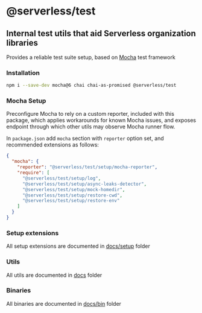 # @serverless/test

## Internal test utils that aid Serverless organization libraries

Provides a reliable test suite setup, based on [Mocha](https://mochajs.org/) test framework

### Installation

```bash
npm i --save-dev mocha@6 chai chai-as-promised @serverless/test
```

### Mocha Setup

Preconfigure Mocha to rely on a custom reporter, included with this package, which applies workarounds for known Mocha issues, and exposes endpoint through which other utils may observe Mocha runner flow.

In `package.json` add `mocha` section with `reporter` option set, and recommended extensions as follows:

```json
{
  "mocha": {
    "reporter": "@serverless/test/setup/mocha-reporter",
    "require": [
      "@serverless/test/setup/log",
      "@serverless/test/setup/async-leaks-detector",
      "@serverless/test/setup/mock-homedir",
      "@serverless/test/setup/restore-cwd",
      "@serverless/test/setup/restore-env"
    ]
  }
}
```

### Setup extensions

All setup extensions are documented in [docs/setup](docs/setup) folder

### Utils

All utils are documented in [docs](docs) folder

### Binaries

All binaries are documented in [docs/bin](docs/bin) folder
